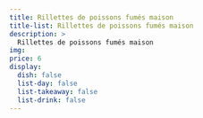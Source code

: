 ```yaml
---
title: Rillettes de poissons fumés maison
title-list: Rillettes de poissons fumés maison
description: >
  Rillettes de poissons fumés maison
img: 
price: 6
display:
  dish: false
  list-day: false
  list-takeaway: false
  list-drink: false
---
```

